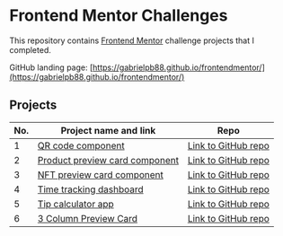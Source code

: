 # Frontend Mentor Challenges

This repository contains [Frontend Mentor](https://www.frontendmentor.io/challenges) challenge projects that I completed.

GitHub landing page: [https://gabrielpb88.github.io/frontendmentor/](https://gabrielpb88.github.io/frontendmentor/)

## Projects

| No. | Project name and link                                                                                              | Repo                                                                                                               |
|-----|--------------------------------------------------------------------------------------------------------------------|--------------------------------------------------------------------------------------------------------------------|
| 1   | [QR code component](https://gabrielpb88.github.io/frontendmentor/qr-code-component-main)                           | [Link to GitHub repo](https://github.com/gabrielpb88/frontendmentor/tree/main/qr-code-component-main)              |
| 2   | [Product preview card component](https://gabrielpb88.github.io/frontendmentor/product-preview-card-component-main) | [Link to GitHub repo](https://github.com/gabrielpb88/frontendmentor/tree/main/product-preview-card-component-main) |
| 3   | [NFT preview card component](https://gabrielpb88.github.io/frontendmentor/nft-preview-card)                        | [Link to GitHub repo](https://github.com/gabrielpb88/frontendmentor/tree/main/nft-preview-card)                    |
| 4   | [Time tracking dashboard](https://gabrielpb88.github.io/frontendmentor/time-tracking-dashboard-component)          | [Link to GitHub repo](https://github.com/gabrielpb88/frontendmentor/tree/main/time-tracking-dashboard-component)   |
| 5   | [Tip calculator app](https://gabrielpb88.github.io/frontendmentor/tip-calculator)                                  | [Link to GitHub repo](https://github.com/gabrielpb88/frontendmentor/tree/main/tip-calculator)                      |
| 6   | [3 Column Preview Card](https://frontendmentor-nu.vercel.app/)                                                     | [Link to GitHub repo](https://github.com/gabrielpb88/frontendmentor/tree/main/three-column-preview-card)           |    
